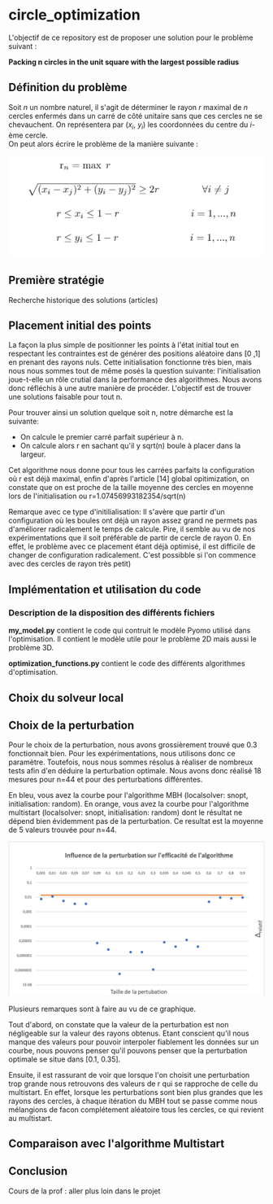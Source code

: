 # circle_optimization

L'objectif de ce repository est de proposer une solution pour le problème suivant :

**Packing n circles in the unit square with the largest possible radius**


## Définition du problème

Soit *n* un nombre naturel, il s'agit de déterminer le rayon *r* maximal de *n* cercles enfermés dans un carré de côté unitaire sans que ces cercles ne se chevauchent. On représentera par (*x<sub>i</sub>*, *y<sub>i</sub>*) les coordonnées du centre du *i*-ème cercle.
<br/>On peut alors écrire le problème de la manière suivante :

![GitHub Logo](/images/formules_mathematiques.png)


## Première stratégie

Recherche historique des solutions (articles)


## Placement initial des points


La façon la plus simple de positionner les points à l'état initial tout en respectant les contraintes est de générer des positions aléatoire dans [0 ,1] en prenant des rayons nuls. Cette initialisation fonctionne très bien, mais nous nous sommes tout de même posés la question suivante: l'initialisation joue-t-elle un rôle crutial dans la performance des algorithmes. Nous avons donc réfléchis à une autre manière de procéder. L'objectif est de trouver une solutions faisable pour tout n.

Pour trouver ainsi un solution quelque soit n, notre démarche est la suivante:
- On calcule le premier carré parfait supérieur à n.
- On calcule alors r en sachant qu'il y sqrt(n) boule à placer dans la largeur.

Cet algorithme nous donne pour tous les carrées parfaits la configuration où r est déjà maximal, enfin d'après l'article [14] global opitimization, on constate que on est proche de la taille moyenne des cercles en moyenne lors de l'initialisation  ou r=1.07456993182354/sqrt(n)

Remarque avec ce type d'initilialisation:
Il s'avère que partir d'un configuration où les boules ont déjà un rayon assez grand ne permets pas d'améliorer radicalement le temps de calcule. Pire, il semble au vu de nos expérimentations que il soit préférable de partir de cercle de rayon 0. En effet, le problème avec ce placement étant déjà optimisé, il est difficile  de changer de configuration radicalement. C'est possibble si l'on commence avec des cercles de rayon très petit)

## Implémentation et utilisation du code

### Description de la disposition des différents fichiers

**my_model.py** contient le code qui contruit le modèle Pyomo utilisé dans l'optimisation. Il contient le modèle utile pour le problème 2D mais aussi le problème 3D.

**optimization_functions.py** contient le code des différents algorithmes d'optimisation.

## Choix du solveur local

## Choix de la perturbation

Pour le choix de la perturbation, nous avons grossièrement trouvé que 0.3 fonctionnait bien. Pour les expérimentations, nous utilisons donc ce paramètre.
Toutefois, nous nous sommes résolus à réaliser de nombreux tests afin d'en déduire la perturbation optimale. Nous avons donc réalisé 18 mesures pour n=44 et pour des perturbations différentes.

En bleu, vous avez la courbe pour l'algorithme MBH (localsolver: snopt, initialisation: random).
En orange, vous avez la courbe pour l'algorithme multistart (localsolver: snopt, initialisation: random) dont le résultat ne dépend bien évidemment pas de la perturbation. Ce resultat est la moyenne de 5 valeurs trouvée pour n=44.

![](/perturbation.png)

Plusieurs remarques sont à faire au vu de ce graphique.

Tout d'abord, on constate que la valeur de la perturbation est non négligeable sur la valeur des rayons obtenus. Etant conscient qu'il nous manque des valeurs pour pouvoir interpoler fiablement les données sur un courbe, nous pouvons penser qu'il pouvons penser que la perturbation optimale se situe dans [0.1, 0.35].

Ensuite, il est rassurant de voir que lorsque l'on choisit une perturbation trop grande nous retrouvons des valeurs de r qui se rapproche de celle du multistart. En effet, lorsque les perturbations sont bien plus grandes que les rayons des cercles, à chaque itération du MBH tout se passe comme nous mélangions de facon complétement aléatoire tous les cercles, ce qui revient au multistart.

## Comparaison avec l'algorithme Multistart

## Conclusion

Cours de la prof : aller plus loin dans le projet
